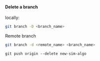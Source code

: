 #### Delete a branch
locally:
```bash
git branch -D <branch_name>
```

Remote branch
```bash
git branch -d <remote_name> <branch_name>
```

```
git push origin --delete new-sim-algo
```
